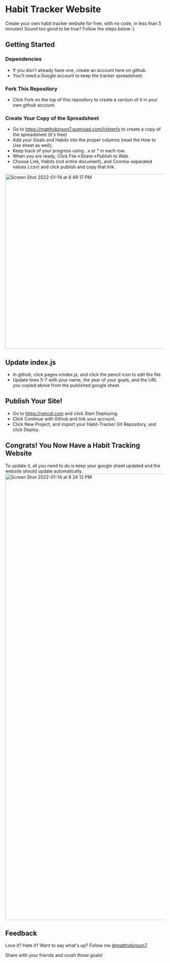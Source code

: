 # Habit Tracker Website

Create your own habit tracker website for free, with no code, in less than 5 minutes! Sound too good to be true? Follow the steps below :)

## Getting Started

### Dependencies

* If you don't already have one, create an account here on github.
* You'll need a Google account to keep the tracker spreadsheet.

### Fork This Repository

* Click Fork on the top of this repository to create a version of it in your own github account.

### Create Your Copy of the Spreadsheet

* Go to https://mattlrobinson7.gumroad.com/l/shmrfx to create a copy of the spreadsheet (it's free)
* Add your Goals and Habits into the proper columns (read the How to Use sheet as well);
* Keep track of your progress using . x or * in each row.
* When you are ready, Click File->Share->Publish to Web.
* Choose Link, Habits (not entire document), and Comma-separated values (.csv) and click publish and copy that link.
<img width="553" alt="Screen Shot 2022-01-14 at 8 49 17 PM" src="https://user-images.githubusercontent.com/4227059/149609607-bc625d3b-e4dd-445a-af76-bf65f8061370.png">


## Update index.js

* In github, click pages->index.js, and click the pencil icon to edit the file.
* Update lines 5-7 with your name, the year of your goals, and the URL you copied above from the published google sheet.

## Publish Your Site!

* Go to https://vercel.com and click Start Deploying.
* Click Continue with Github and link your account.
* Click New Project, and import your Habit-Tracker Git Repository, and click Deploy.

## Congrats! You Now Have a Habit Tracking Website
To update it, all you need to do is keep your google sheet updated and the website should update automatically.
<img width="1410" alt="Screen Shot 2022-01-14 at 8 24 12 PM" src="https://user-images.githubusercontent.com/4227059/149609631-911bad0a-95bd-45c7-b318-769d6defcf2b.png">



## Feedback
Love it? Hate it? Want to say what's up? Follow me [@mattlrobinson7](https://twitter.com/mattlrobinson7).

Share with your friends and crush those goals!
